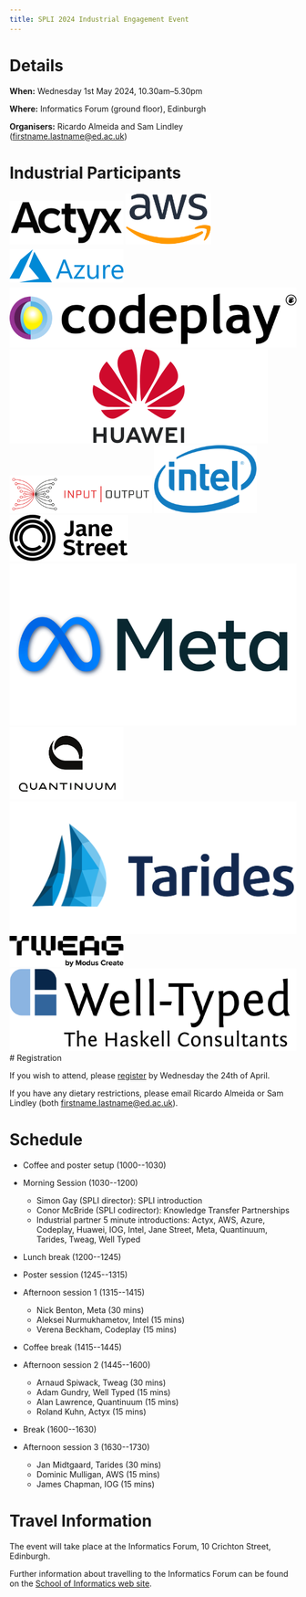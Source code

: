 ```yaml
---
title: SPLI 2024 Industrial Engagement Event
---
```


# Details

**When:** Wednesday 1st May 2024, 10.30am–5.30pm

**Where:** Informatics Forum (ground floor), Edinburgh

**Organisers:** Ricardo Almeida and Sam Lindley (firstname.lastname@ed.ac.uk)

# Industrial Participants

<div class="logos">
  <a href="https://www.actyx.com/"><img style="padding-bottom:6px; width:200px;" src="/images/logo_actyx.svg" alt="Actyx Logo"/></a>
  <a href="https://aws.amazon.com/"><img style="padding-bottom:6px; width:150px;" src="/images/aws.png" alt="AWS Logo"/></a>
  <a href="https://azure.microsoft.com/"><img style="padding-bottom:6px; width:200px;" src="/images/logo_azure.svg" alt="Azure Logo"/></a>
  <a href="https://codeplay.com/"><img src="/images/logo_codeplay.svg" alt="Codeplay Logo"/></a>
  <a href="https://www.huawei.com/"><img src="/images/logo_huawei.svg" alt="Huawei Logo"/></a>
  <a href="https://iog.io/"><img style="width:250px;" src="/images/logo_iog.svg" alt="Input Output Global Logo"/></a>
  <a href="https://www.intel.com/"><img style="width:180px;" src="/images/intel.png" alt="Intel Logo"/></a>
  <a href="https://www.janestreet.com/"><img src="/images/logo_janest.svg" alt="Jane Street Logo"/></a>
  <a href="https://www.meta.com/"><img src="/images/logo_meta.png" alt="Meta Logo"/></a>
  <a href="https://www.quantinuum.com/"><img style="width:200px" src="/images/logo_quantinuum.svg" alt="Quantinuum Logo"/></a>
  <a href="https://www.tarides.com/"><img src="/images/logo_tarides.svg" alt="Tarides Logo"/></a>
  <a href="https://www.tweag.io/"><img style="width:200px" src="/images/logo_tweag.svg" alt="Tweag Logo"/></a>
  <a href="https://www.well-typed.com/"><img src="/images/logo_well-typed.svg" alt="Well-Typed Logo"/></a>
</div>
# Registration

If you wish to attend, please [register](https://doodle.com/meeting/participate/id/ejA704Wd) by Wednesday the 24th of April.

If you have any dietary restrictions, please email Ricardo Almeida or Sam Lindley (both firstname.lastname@ed.ac.uk).

# Schedule

  * Coffee and poster setup (1000--1030)

  * Morning Session (1030--1200)
     - Simon Gay (SPLI director): SPLI introduction
     - Conor McBride (SPLI codirector): Knowledge Transfer Partnerships
     - Industrial partner 5 minute introductions: Actyx, AWS, Azure, Codeplay, Huawei, IOG, Intel, Jane Street, Meta, Quantinuum, Tarides, Tweag, Well Typed

  * Lunch break (1200--1245)

  * Poster session (1245--1315)

  * Afternoon session 1 (1315--1415)
     - Nick Benton, Meta (30 mins)
     - Aleksei Nurmukhametov, Intel (15 mins)
     - Verena Beckham, Codeplay (15 mins)

  * Coffee break (1415--1445)

  * Afternoon session 2 (1445--1600)
     - Arnaud Spiwack, Tweag (30 mins)
     - Adam Gundry, Well Typed (15 mins)
     - Alan Lawrence, Quantinuum (15 mins)
     - Roland Kuhn, Actyx (15 mins)

  * Break (1600--1630)

  * Afternoon session 3 (1630--1730)
     - Jan Midtgaard, Tarides (30 mins)
     - Dominic Mulligan, AWS (15 mins)
     - James Chapman, IOG (15 mins)

<!--

Renders weirdly at present

| <span style="white-space: nowrap;">**Time**</span>  | **Event** |
| :---: | :--- |
| **10:30-10:50** | Presentation on Knowledge Transfer Partnerships (KTPs) by Conor McBride (co-director of SPLI) |
| **10:50-12:00** | 5-min presentations from each industry partner on topics relating to Programming Languages |
| **12:00-13:00** | **Lunch** |
| **13:00-13:30** | Poster session by PL researchers in Scotland (1-1.30pm) |
| **13:30-14:30** | Technical Talks Session 1 |
| **14:30-15:00** | **Coffee Break** |
| **15:00-16:00** | Technical Talks Session 2 |
| **16:00-16:30** | **Coffee Break** |
| **16:30-17:30** | Technical Talks Session 3 |
-->

# Travel Information

The event will take place at the Informatics Forum, 10 Crichton Street, Edinburgh.

Further information about travelling to the Informatics Forum can be found on the [School of Informatics web site](http://www.ed.ac.uk/informatics/about/location).
